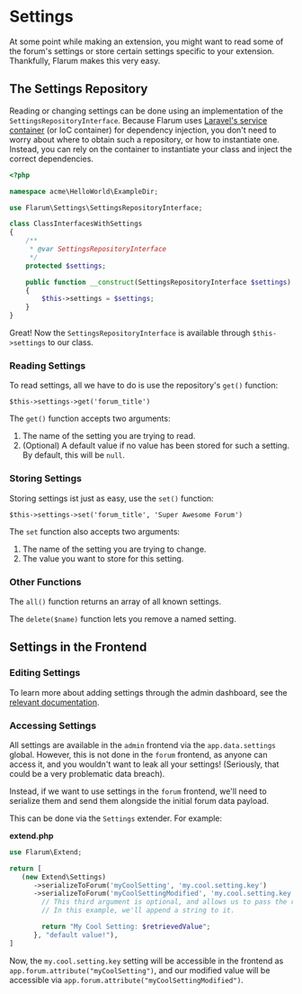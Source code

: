 # Settings

At some point while making an extension, you might want to read some of the forum's settings or store certain settings specific to your extension. Thankfully, Flarum makes this very easy.

## The Settings Repository

Reading or changing settings can be done using an implementation of the `SettingsRepositoryInterface`.
Because Flarum uses [Laravel's service container](https://laravel.com/docs/8.x/container) (or IoC container) for dependency injection, you don't need to worry about where to obtain such a repository, or how to instantiate one.
Instead, you can rely on the container to instantiate your class and inject the correct dependencies.

```php
<?php

namespace acme\HelloWorld\ExampleDir;

use Flarum\Settings\SettingsRepositoryInterface;

class ClassInterfacesWithSettings
{
    /**
     * @var SettingsRepositoryInterface
     */
    protected $settings;

    public function __construct(SettingsRepositoryInterface $settings)
    {
        $this->settings = $settings;
    }
}
```

Great! Now the `SettingsRepositoryInterface` is available through `$this->settings` to our class.

### Reading Settings

To read settings, all we have to do is use the repository's `get()` function:

`$this->settings->get('forum_title')`

The `get()` function accepts two arguments:

1. The name of the setting you are trying to read.
2. (Optional) A default value if no value has been stored for such a setting. By default, this will be `null`.

### Storing Settings

Storing settings ist just as easy, use the `set()` function:

`$this->settings->set('forum_title', 'Super Awesome Forum')`

The `set` function also accepts two arguments:

1. The name of the setting you are trying to change.
2. The value you want to store for this setting.

### Other Functions

The `all()` function returns an array of all known settings.

The `delete($name)` function lets you remove a named setting.

## Settings in the Frontend

### Editing Settings

To learn more about adding settings through the admin dashboard, see the [relevant documentation](admin.md).

### Accessing Settings

All settings are available in the `admin` frontend via the `app.data.settings` global.
However, this is not done in the `forum` frontend, as anyone can access it, and you wouldn't want to leak all your settings! (Seriously, that could be a very problematic data breach).

Instead, if we want to use settings in the `forum` frontend, we'll need to serialize them and send them alongside the initial forum data payload.

This can be done via the `Settings` extender. For example:

**extend.php**

```php
use Flarum\Extend;

return [
   (new Extend\Settings)
      ->serializeToForum('myCoolSetting', 'my.cool.setting.key')
      ->serializeToForum('myCoolSettingModified', 'my.cool.setting.key', function ($retrievedValue) {
        // This third argument is optional, and allows us to pass the retrieved setting through some custom logic.
        // In this example, we'll append a string to it.

        return "My Cool Setting: $retrievedValue";
      }, "default value!"),
]
```

Now, the `my.cool.setting.key` setting will be accessible in the frontend as `app.forum.attribute("myCoolSetting")`, and our modified value will be accessible via `app.forum.attribute("myCoolSettingModified")`.

